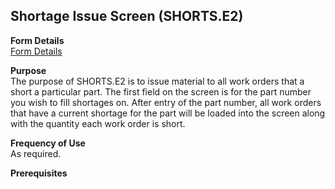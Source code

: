 ##  Shortage Issue Screen (SHORTS.E2)

<PageHeader />

**Form Details**  
[ Form Details ](SHORTS-E2-1/README.md)   

**Purpose**  
The purpose of SHORTS.E2 is to issue material to all work orders that a short
a particular part. The first field on the screen is for the part number you
wish to fill shortages on. After entry of the part number, all work orders
that have a current shortage for the part will be loaded into the screen along
with the quantity each work order is short.

**Frequency of Use**  
As required.

**Prerequisites**  

<badge text= "Version 8.10.57" vertical="middle" />

<PageFooter />
